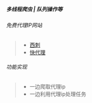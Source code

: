 ##### 多线程爬虫 | 队列操作等
###### 免费代理IP网站
> - [西刺](https://www.xicidaili.com/)
> - [快代理](https://www.kuaidaili.com/free/inha/)
###### 功能实现
> - 一边爬取代理ip
> - 一边利用代理ip处理任务
